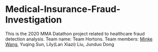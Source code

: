 # Medical-Insurance-Fraud-Investigation

This is the 2020 MMA Datathon project related to healthcare fraud detection analysis. Team name: Team Hortons. Team members: [Minke Wang](https://github.com/chelseawmk?tab=stars), Yuqing Sun, Lily(Lan Xiazi) Liu, Junduo Dong
